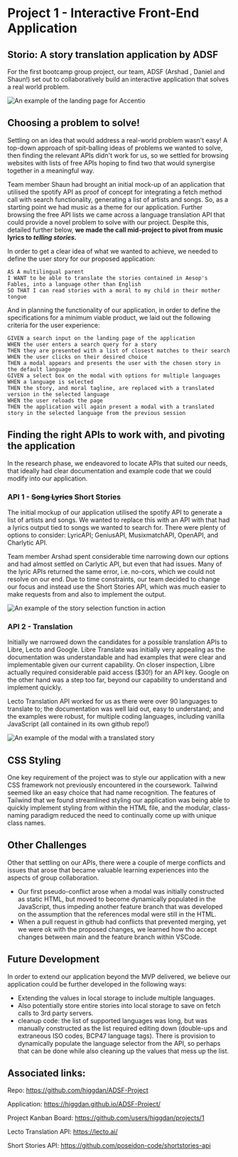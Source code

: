 # Project 1 - Interactive Front-End Application
## Storio: A story translation application by ADSF

For the first bootcamp group project, our team, ADSF (Arshad , Daniel and Shaun!) set out to collaboratively build an interactive application that solves a real world problem. 

![An example of the landing page for Accentio](./assets/images/placeholder1.png)

## Choosing a problem to solve!
Settling on an idea that would address a real-world problem wasn't easy! A top-down approach of spit-balling ideas of problems we wanted to solve, then finding the relevant APIs didn't work for us, so we settled for browsing websites with lists of free APIs hoping to find two that would synergise together in a meaningful way. 

Team member Shaun had brought an initial mock-up of an application that utilised the spotify API as proof of concept for integrating a fetch method call with search functionality, generating a list of artists and songs. So, as a starting point we had music as a theme for our application. Further browsing the free API lists we came across a language translation API that could provide a novel problem to solve with our project. Despite this, detailed further below, **we made the call mid-project to pivot from music lyrics to *telling stories.***

In order to get a clear idea of what we wanted to achieve, we needed to define the user story for our proposed application:
```
AS A multilingual parent
I WANT to be able to translate the stories contained in Aesop's Fables, into a language other than English
SO THAT I can read stories with a moral to my child in their mother tongue
```

And in planning the functionality of our application, in order to define the specifications for a minimum viable product, we laid out the following criteria for the user experience:
```
GIVEN a search input on the landing page of the application
WHEN the user enters a search query for a story
THEN they are presented with a list of closest matches to their search 
WHEN the user clicks on their desired choice
THEN a modal appears and presents the user with the chosen story in the default language
GIVEN a select box on the modal with options for multiple languages
WHEN a language is selected
THEN the story, and moral tagline, are replaced with a translated version in the selected language
WHEN the user reloads the page
THEN the application will again present a modal with a translated story in the selected language from the previous session
```

## Finding the right APIs to work with, and pivoting the application
In the research phase, we endeavored to locate APIs that suited our needs, that ideally had clear documentation and example code that we could modify into our application.
### API 1 - ~~Song Lyrics~~ Short Stories
The initial mockup of our application utilised the spotify API to generate a list of artists and songs. We wanted to replace this with an API with that had a lyrics output tied to songs we wanted to search for. There were plenty of options to consider: LyricAPI; GeniusAPI, MusixmatchAPI, OpenAPI, and Charlytic API. 

Team member Arshad spent considerable time narrowing down our options and had almost settled on Carlytic API, but even that had issues. Many of the lyric APIs returned the same error, i.e. no-cors, which we could not resolve on our end. Due to time constraints, our team decided to change our focus and instead use the Short Stories API, which was much easier to make requests from and also to implement the output.

![An example of the story selection function in action](./assets/images/placeholder2.png)

### API 2 - Translation
Initially we narrowed down the candidates for a possible translation APIs to Libre, Lecto and Google. Libre Translate was initially very appealing as the documentation was understandable and had examples that were clear and implementable given our current capability. On closer inspection, Libre actually required considerable paid access ($30!) for an API key. Google on the other hand was a step too far, beyond our capability to understand and implement quickly.

Lecto Translation API worked for us as there were over 90 languages to translate to; the documentation was well laid out, easy to understand; and the examples were robust, for multiple coding languages, including vanilla JavaScript (all contained in its own github repo!)

![An example of the modal with a translated story](./assets/images/placeholder3.png)

## CSS Styling
One key requirement of the project was to style our application with a new CSS framework not previously encountered in the coursework. Tailwind seemed like an easy choice that had name recognition. The features of Tailwind that we found streamlined styling our application was being able to quickly implement styling from within the HTML file, and the  modular, class-naming paradigm reduced the need to continually come up with unique class names.

## Other Challenges
Other that settling on our APIs, there were a couple of merge conflicts and issues that arose that became valuable learning experiences into the aspects of group collaboration.
* Our first pseudo-conflict arose when a modal was initially constructed as static HTML, but moved to become dynamically populated in the JavaScript, thus impeding another feature branch that was developed on the assumption that the references modal were still in the HTML. 
* When a pull request in github had conflicts that prevented merging, yet we were ok with the proposed changes, we learned how tho accept changes between main and the feature branch within VSCode.


## Future Development
In order to extend our application beyond the MVP delivered, we believe our application could be further developed in the following ways:
* Extending the values in local storage to include multiple languages.
* Also potentially store entire stories into local storage to save on fetch calls to 3rd party servers.
* cleanup code: the list of supported languages was long, but was manually constructed as the list required editing down (double-ups and extraneous ISO codes, BCP47 language tags). There is provision to dynamically populate the language selector from the API, so perhaps that can be done while also cleaning up the values that mess up the list.


## Associated links:

Repo:
https://github.com/higgdan/ADSF-Project

Application:
https://higgdan.github.io/ADSF-Project/

Project Kanban Board:
https://github.com/users/higgdan/projects/1

Lecto Translation API:
https://lecto.ai/

Short Stories API:
https://github.com/poseidon-code/shortstories-api